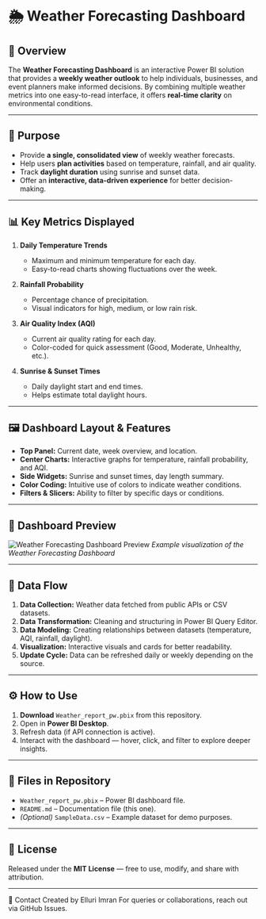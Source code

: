 # 🌦 Weather Forecasting Dashboard

## 📌 Overview

The **Weather Forecasting Dashboard** is an interactive Power BI solution that provides a **weekly weather outlook** to help individuals, businesses, and event planners make informed decisions.
By combining multiple weather metrics into one easy-to-read interface, it offers **real-time clarity** on environmental conditions.

---

## 🎯 Purpose

* Provide **a single, consolidated view** of weekly weather forecasts.
* Help users **plan activities** based on temperature, rainfall, and air quality.
* Track **daylight duration** using sunrise and sunset data.
* Offer an **interactive, data-driven experience** for better decision-making.

---

## 📊 Key Metrics Displayed

1. **Daily Temperature Trends**

   * Maximum and minimum temperature for each day.
   * Easy-to-read charts showing fluctuations over the week.

2. **Rainfall Probability**

   * Percentage chance of precipitation.
   * Visual indicators for high, medium, or low rain risk.

3. **Air Quality Index (AQI)**

   * Current air quality rating for each day.
   * Color-coded for quick assessment (Good, Moderate, Unhealthy, etc.).

4. **Sunrise & Sunset Times**

   * Daily daylight start and end times.
   * Helps estimate total daylight hours.

---

## 🖼 Dashboard Layout & Features

* **Top Panel:** Current date, week overview, and location.
* **Center Charts:** Interactive graphs for temperature, rainfall probability, and AQI.
* **Side Widgets:** Sunrise and sunset times, day length summary.
* **Color Coding:** Intuitive use of colors to indicate weather conditions.
* **Filters & Slicers:** Ability to filter by specific days or conditions.

---
## 📸 Dashboard Preview

![Weather Forecasting Dashboard Preview](dashboard-preview.png)
*Example visualization of the Weather Forecasting Dashboard*

---
## 🔄 Data Flow

1. **Data Collection:** Weather data fetched from public APIs or CSV datasets.
2. **Data Transformation:** Cleaning and structuring in Power BI Query Editor.
3. **Data Modeling:** Creating relationships between datasets (temperature, AQI, rainfall, daylight).
4. **Visualization:** Interactive visuals and cards for better readability.
5. **Update Cycle:** Data can be refreshed daily or weekly depending on the source.

---

## ⚙ How to Use

1. **Download** `Weather_report_pw.pbix` from this repository.
2. Open in **Power BI Desktop**.
3. Refresh data (if API connection is active).
4. Interact with the dashboard — hover, click, and filter to explore deeper insights.

---

## 📂 Files in Repository

* `Weather_report_pw.pbix` – Power BI dashboard file.
* `README.md` – Documentation file (this one).
* *(Optional)* `SampleData.csv` – Example dataset for demo purposes.

---

## 📜 License

Released under the **MIT License** — free to use, modify, and share with attribution.

---
📧 Contact
Created by Elluri Imran
For queries or collaborations, reach out via GitHub Issues.

